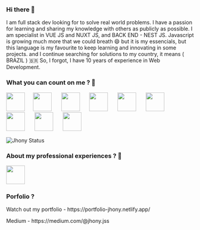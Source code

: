 ### Hi there 👋

I am full stack dev looking for to solve real world problems. I have a passion for learning and sharing my knowledge with others as publicly as possible.
I am specialist in VUE JS and NUXT JS, and BACK END - NEST JS. Javascript is growing much more that we could breath 😄 but it is my essencials, but this language is my favourite to keep learning and innovating in some projects. and I continue searching for solutions to my country, it means ( BRAZIL ) 🇧🇷
So, I forgot, I have 10 years of experience in Web Development.


### What you can count on me ? 👋

<img src="https://cdn.worldvectorlogo.com/logos/vue-9.svg" style="padding-right: 10px;" width="50"/>&nbsp;&nbsp; <img src="https://cdn.worldvectorlogo.com/logos/php-1.svg" style="padding-right: 10px;" width="50"/> &nbsp;&nbsp;
<img src="https://cdn.worldvectorlogo.com/logos/logo-javascript.svg" style="padding-right: 10px;" width="50"/> &nbsp;&nbsp;
<img src="https://cdn.worldvectorlogo.com/logos/aws-2.svg" style="padding-right: 10px;" width="50"/> &nbsp;&nbsp;
<img src="https://cdn.worldvectorlogo.com/logos/google-cloud-1.svg" style="padding-right: 10px;" width="50"/> &nbsp;&nbsp;
<img src="https://cdn.worldvectorlogo.com/logos/nodejs.svg" style="padding-right: 10px;" width="50"/> &nbsp;&nbsp;
<img src="https://cdn.worldvectorlogo.com/logos/mysql-5.svg" style="padding-right: 10px;" width="50"/> &nbsp;&nbsp;
<img src="https://cdn.worldvectorlogo.com/logos/flutter-logo.svg" style="padding-right: 10px;" width="50"/> &nbsp;&nbsp;
<img src="https://cdn.worldvectorlogo.com/logos/wordpress-blue.svg" style="padding-right: 10px;" width="50"/> &nbsp;&nbsp;

![Jhony Status](https://github-readme-stats.vercel.app/api?username=jhonyjss&show_icons=true)

### About my professional experiences ? 👋

[<img src="https://cdn.worldvectorlogo.com/logos/linkedin-icon-2.svg" width="50" />](https://www.linkedin.com/in/jhony-souza-7986b843/)


### Porfolio ?
<p>Watch out my portfolio - https://portfolio-jhony.netlify.app/</p>
<p>Medium - https://medium.com/@jhony.jss</p>
